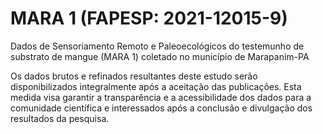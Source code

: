 # MARA 1 (FAPESP: 2021-12015-9)
Dados de Sensoriamento Remoto e Paleoecológicos do testemunho de substrato de mangue (MARA 1) coletado no município de Marapanim-PA

Os dados brutos e refinados resultantes deste estudo serão disponibilizados integralmente após a aceitação das publicações. 
Esta medida visa garantir a transparência e a acessibilidade dos dados para a comunidade científica e interessados após a conclusão e divulgação dos resultados da pesquisa.
